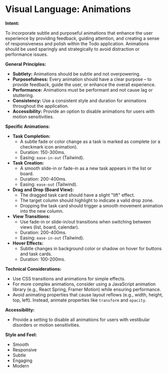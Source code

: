 # Visual Language: Animations

**Intent:**

To incorporate subtle and purposeful animations that enhance the user experience by providing feedback, guiding attention, and creating a sense of responsiveness and polish within the Todo application. Animations should be used sparingly and strategically to avoid distraction or performance issues.

**General Principles:**

*   **Subtlety:** Animations should be subtle and not overpowering.
*   **Purposefulness:** Every animation should have a clear purpose – to provide feedback, guide the user, or enhance the overall experience.
*   **Performance:** Animations must be performant and not cause lag or stuttering.
*   **Consistency:** Use a consistent style and duration for animations throughout the application.
*   **Accessibility:** Provide an option to disable animations for users with motion sensitivities.

**Specific Animations:**

*   **Task Completion:**
    *   A subtle fade or color change as a task is marked as complete (or a checkmark icon animation).
    *   Duration: 150-300ms.
    *   Easing: `ease-in-out` (Tailwind).
*   **Task Creation:**
    *   A smooth slide-in or fade-in as a new task appears in the list or board.
    *   Duration: 200-400ms.
    *   Easing: `ease-out` (Tailwind).
*   **Drag and Drop (Board View):**
    *   The dragged task card should have a slight "lift" effect.
    *   The target column should highlight to indicate a valid drop zone.
    *   Dropping the task card should trigger a smooth movement animation into the new column.
*   **View Transitions:**
    *   Use fade-in or slide-in/out transitions when switching between views (list, board, calendar).
    *   Duration: 200-400ms.
    *   Easing: `ease-in-out` (Tailwind).
*   **Hover Effects:**
    *   Subtle changes in background color or shadow on hover for buttons and task cards.
    *   Duration: 100-200ms.

**Technical Considerations:**

*   Use CSS transitions and animations for simple effects.
*   For more complex animations, consider using a JavaScript animation library (e.g., React Spring, Framer Motion) while ensuring performance.
*   Avoid animating properties that cause layout reflows (e.g., width, height, top, left). Instead, animate properties like `transform` and `opacity`.

**Accessibility:**

*   Provide a setting to disable all animations for users with vestibular disorders or motion sensitivities.

**Style and Feel:**

*   Smooth
*   Responsive
*   Subtle
*   Engaging
*   Modern
